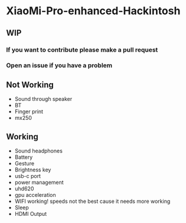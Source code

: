 # XiaoMi-Pro-enhanced-Hackintosh
<h2>WIP</h2>
<h3>If you want to contribute please make a pull request </h3>
<h3>Open an issue if you have a problem </h3>
<h2>Not Working</h2>
<ul>
  <li>Sound through speaker</li>
  <li>BT</li>
  <li>Finger print</li>
  <li>mx250</li>
</ul>
<h2>Working</h2>
<ul>
  <li>Sound headphones</li>
  <li>Battery</li>
  <li>Gesture</li>
  <li>Brightness key</li>
  <li>usb-c port</li>
  <li>power management</li>
  <li>uhd620</li>
  <li>gpu acceleration</li>
  <li>WIFI working! speeds not the best cause it needs more working </li>
  <li> Sleep </li>
  <li>HDMI Output</li>
</ul>
